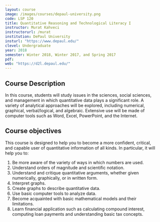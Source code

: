 ```yaml
---
layout: course
image: /images/courses/depaul-university.png
code: LSP 120
title: Quantitative Reasoning and Technological Literacy I
instructor: Murat Kahveci
instructorurl: /murat
institution: DePaul University
insturl: "https://www.depaul.edu/"
clevel: Undergraduate
year: 2018
semester: Winter 2018, Winter 2017, and Spring 2017
pdf:
web: "https://d2l.depaul.edu/"
---
```


## Course Description

In this course, students will study issues in the sciences, social sciences, and management in which quantitative data plays a significant role.  A variety of analytical approaches will be explored, including numerical, graphical, verbal/logical, and algebraic. Extensive use will be made of computer tools such as Word, Excel, PowerPoint, and the Internet.

## Course objectives

This course is designed to help you to become a more confident, critical, and capable user of quantitative information of all kinds. In particular, it will help you to:

1. Be more aware of the variety of ways in which numbers are used.
2. Understand orders of magnitude and scientific notation.
3. Understand and critique quantitative arguments, whether given numerically, graphically, or in written form.
4. Interpret graphs.
5. Create graphs to describe quantitative data.
6. Use basic computer tools to analyze data.
7. Become acquainted with basic mathematical models and their limitations.
8. Learn financial application such as calculating compound interest, computing loan payments and understanding basic tax concepts.

